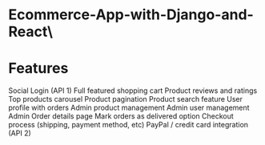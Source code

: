 # Ecommerce-App-with-Django-and-React\

# Features
Social Login (API 1)
Full featured shopping cart
Product reviews and ratings
Top products carousel
Product pagination
Product search feature
User profile with orders
Admin product management
Admin user management
Admin Order details page
Mark orders as delivered option
Checkout process (shipping, payment method, etc)
PayPal / credit card integration (API 2)

